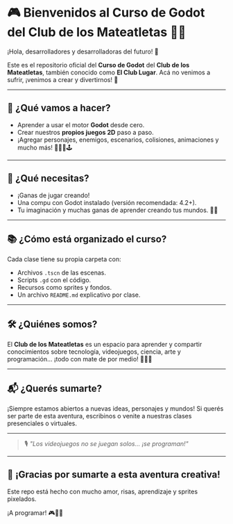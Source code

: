 
# 🎮 Bienvenidos al Curso de Godot del Club de los Mateatletas 🧉🚀

¡Hola, desarrolladores y desarrolladoras del futuro! 👾

Este es el repositorio oficial del **Curso de Godot** del **Club de los Mateatletas**, también conocido como **El Club Lugar**. Acá no venimos a sufrir, ¡venimos a crear y divertirnos! 🎉

---

## 🌟 ¿Qué vamos a hacer?

- Aprender a usar el motor **Godot** desde cero.
- Crear nuestros **propios juegos 2D** paso a paso.
- ¡Agregar personajes, enemigos, escenarios, colisiones, animaciones y mucho más! 🧙‍♂️🚗🕹️

---

## 🧠 ¿Qué necesitas?

- ¡Ganas de jugar creando!
- Una compu con Godot instalado (versión recomendada: 4.2+).
- Tu imaginación y muchas ganas de aprender creando tus mundos. 🌈✨

---

## 📚 ¿Cómo está organizado el curso?

Cada clase tiene su propia carpeta con:

- Archivos `.tscn` de las escenas.
- Scripts `.gd` con el código.
- Recursos como sprites y fondos.
- Un archivo `README.md` explicativo por clase.

---

## 🛠️ ¿Quiénes somos?

El **Club de los Mateatletas** es un espacio para aprender y compartir conocimientos sobre tecnología, videojuegos, ciencia, arte y programación... ¡todo con mate de por medio! 🧉🧠💪

---

## 📬 ¿Querés sumarte?

¡Siempre estamos abiertos a nuevas ideas, personajes y mundos! Si querés ser parte de esta aventura, escribinos o venite a nuestras clases presenciales o virtuales.

---

> 🎙️ *"Los videojuegos no se juegan solos... ¡se programan!"*

---

## 💚 ¡Gracias por sumarte a esta aventura creativa!

Este repo está hecho con mucho amor, risas, aprendizaje y sprites pixelados.

¡A programar! 🎮🧉🚀
